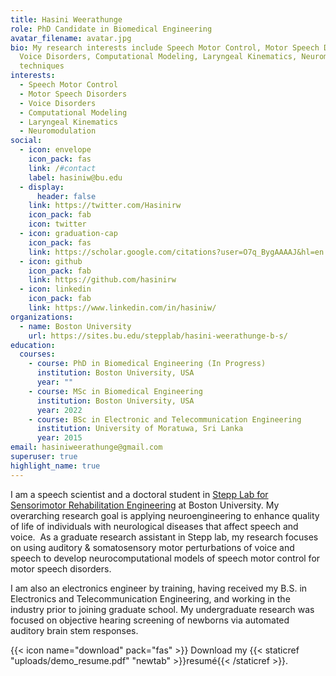 ```yaml
---
title: Hasini Weerathunge
role: PhD Candidate in Biomedical Engineering
avatar_filename: avatar.jpg
bio: My research interests include Speech Motor Control, Motor Speech Disorders,
  Voice Disorders, Computational Modeling, Laryngeal Kinematics, Neuromodulation
  techniques
interests:
  - Speech Motor Control
  - Motor Speech Disorders
  - Voice Disorders
  - Computational Modeling
  - Laryngeal Kinematics
  - Neuromodulation
social:
  - icon: envelope
    icon_pack: fas
    link: /#contact
    label: hasiniw@bu.edu
  - display:
      header: false
    link: https://twitter.com/Hasinirw
    icon_pack: fab
    icon: twitter
  - icon: graduation-cap
    icon_pack: fas
    link: https://scholar.google.com/citations?user=O7q_BygAAAAJ&hl=en
  - icon: github
    icon_pack: fab
    link: https://github.com/hasinirw
  - icon: linkedin
    icon_pack: fab
    link: https://www.linkedin.com/in/hasiniw/
organizations:
  - name: Boston University
    url: https://sites.bu.edu/stepplab/hasini-weerathunge-b-s/
education:
  courses:
    - course: PhD in Biomedical Engineering (In Progress)
      institution: Boston University, USA
      year: ""
    - course: MSc in Biomedical Engineering
      institution: Boston University, USA
      year: 2022
    - course: BSc in Electronic and Telecommunication Engineering
      institution: University of Moratuwa, Sri Lanka
      year: 2015
email: hasiniweerathunge@gmail.com
superuser: true
highlight_name: true
---
```

I am a speech scientist and a doctoral student in [Stepp Lab for Sensorimotor Rehabilitation Engineering](https://sites.bu.edu/stepplab/) at Boston University. My overarching research goal is applying neuroengineering to enhance quality of life of individuals with neurological diseases that affect speech and voice.  As a graduate research assistant in Stepp lab, my research focuses on using auditory & somatosensory motor perturbations of voice and speech to develop neurocomputational models of speech motor control for motor speech disorders. 

I am also an electronics engineer by training, having received my B.S. in Electronics and Telecommunication Engineering, and working in the industry prior to joining graduate school. My undergraduate research was focused on objective hearing screening of newborns via automated auditory brain stem responses. 

{{< icon name="download" pack="fas" >}} Download my {{< staticref "uploads/demo_resume.pdf" "newtab" >}}resumé{{< /staticref >}}.